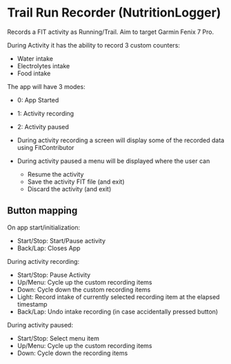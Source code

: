 # Trail Run Recorder (NutritionLogger)

Records a FIT activity as Running/Trail. Aim to target Garmin Fenix 7 Pro.

During Activity it has the ability to record 3 custom counters:
- Water intake
- Electrolytes intake
- Food intake

The app will have 3 modes:
- 0: App Started
- 1: Activity recording
- 2: Activity paused

- During activity recording a screen will display some of the recorded data using FitContributor
- During activity paused a menu will be displayed where the user can
    - Resume the activity
    - Save the activity FIT file (and exit)
    - Discard the activity (and exit)

## Button mapping

On app start/initialization:
- Start/Stop: Start/Pause activity
- Back/Lap: Closes App

During activity recording:
- Start/Stop: Pause Activity
- Up/Menu: Cycle up the custom recording items
- Down: Cycle down the custom recording items
- Light: Record intake of currently selected recording item at the elapsed timestamp
- Back/Lap: Undo intake recording (in case accidentally pressed button)

During activity paused:
- Start/Stop: Select menu item
- Up/Menu: Cycle up the custom recording items
- Down: Cycle down the recording items

